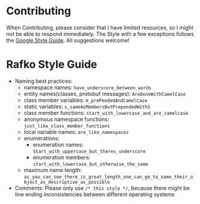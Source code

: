 Contributing
===

When Contributing, please consider that I have limited resources, so I might not be able to respond immediately. The Style with a few exceptions follows the [Google Style Guide](https://google.github.io/styleguide/). All suggestions welcome!

Rafko Style Guide
===

  - Naming best practices:
    - namespace names: `have_underscore_between_words`
    - entity names(classes, protobuf messages): `AreDoneWithCamelCase`
    - class member variables: `m_prePendedAndCamelCase`
    - static variables: `s_sameAsMembersButPrependedWithS`
    - class member functions: `start_with_lowercase_and_are_camelcase`
    - anonymous namespace functions: `just_like_class_member_functions`
    - local variable names: `are_like_namespaces`
    - enumerations:
      - enumeration names: `Start_with_uppercase_but_theres_underscore`
      - enumeration members: `start_with_lowercase_but_otherwise_the_same`
    - maximum name length: `as_you_can_see_there_is_great_length_one_can_go_to_name_their_object_as_descriptive_as_possible`
  - Comments: Please only use `/* this style */`, because there might be line ending inconsistencies between different operating systems
